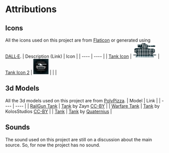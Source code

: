# Attributions

<!-- |  |  |  This is a section  -->

## Icons
All the icons used on this project are from [Flaticon](https://www.flaticon.com/) or generated using [DALL·E](https://openai.com/dall-e/).
| Description (Link) | Icon |
| ---- | ---- |
| [Tank Icon](./icons/tank_icon.png) | <img src="./icons/tank_icon.png" height="48">
| [Tank Icon 2](./icons/tank_icon2.png) | <img src="./icons/tank_icon2.png" height="48">
|  |  |


## 3d Models
All the 3d models used on this project are from [PolyPizza](https://poly.pizza/).
| Model | Link |
| ---- | ---- |
| [RailGun Tank](./models/railgun_tank.glb) | [Tank](https://poly.pizza/m/YWSyTmvGI2) by Zayn [CC-BY](https://creativecommons.org/licenses/by/3.0/) |
| [Warfare Tank](./models/warfare_tank.glb) | [Tank](https://poly.pizza/m/egcLMSGiuA) by KolosStudios [CC-BY](https://creativecommons.org/licenses/by/3.0/) |
| [Tank](./models/tank.glb) | [Tank](https://poly.pizza/m/uYHpj7lz1J) by [Quaternius](https://quaternius.itch.io/) |

## Sounds
The sound used on this project are still on a discussion about the main source. So, for now the project has no sound.